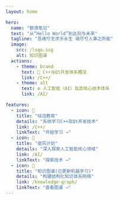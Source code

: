```yaml
---
layout: home

hero:
  name: "额滴笔记"
  text: "从“Hello World”到此刻与未来"
  tagline: "吾魂兮无求乎永生 竭尽兮人事之所能"
  image:
    src: /logo.svg
    alt: 知识图谱
  actions:
    - theme: brand
      text: 📝 C++与Qt开发体系概览
      link: /C++/
    - theme: alt
      text: ⚙️ 人工智能（AI）及其核心技术体系
      link: /AI/

features:
  - icon: 🧠
    title: "咕泡教育"
    details: "系统学习C++及Qt开发技术"
    link: /C++/
    linkText: "开始学习 →"
  - icon: 🚀
    title: "驱风计划"
    details: "深入探索人工智能核心领域"
    link: /AI/
    linkText: "探索技术 →"
  - icon: 🧩
    title: "知识图谱(已更新机器学习)"
    details: "构建结构化知识体系网络"
    link: /knowledge-graph/
    linkText: "查看图谱 →"
---
```


<IntegrationSection />

<style>
.custom-hero-title {
  background: linear-gradient(120deg, 
    var(--vp-c-brand) 0%, 
    var(--vp-c-brand-light) 30%,
    var(--vp-c-brand) 70%,
    var(--vp-c-brand-darker) 100%
  );
  -webkit-background-clip: text;
  background-clip: text;
  -webkit-text-fill-color: transparent;
  font-size: 3.5rem !important;
  font-weight: 900;
  letter-spacing: -0.5px;
  text-shadow: 0 2px 10px rgba(100, 108, 255, 0.2);
  animation: name-gradient 8s ease infinite;
  background-size: 300% 300%;
  display: block !important;
  margin-bottom: 1rem;
}

@keyframes name-gradient {
  0% { background-position: 0% 50%; }
  50% { background-position: 100% 50%; }
  100% { background-position: 0% 50%; }
}

/* ========== 优化后的光晕效果 ========== */
.VPHero .image-container {
  position: relative;
  display: inline-block;
}

.VPHero .image {
  position: relative;
  z-index: 2;
  transition: transform 0.5s ease;
}

.VPHero .image:hover {
  transform: scale(1.03);
}

/* SVG 线条颜色修改 */
.VPHero .image img {
  /* 将黑色线条改为品牌色 */
  filter: 
    brightness(0) 
    invert(0.15) 
    sepia(1) 
    saturate(3000%) 
    hue-rotate(240deg) 
    brightness(0.9) 
    contrast(1.1);
  transition: filter 0.5s ease;
}

.VPHero .image:hover img {
  /* 悬停时增加饱和度 */
  filter: 
    brightness(0) 
    invert(0.1) 
    sepia(1) 
    saturate(4000%) 
    hue-rotate(240deg) 
    brightness(1) 
    contrast(1.2);
}

/* 更小更精致的光晕效果 */
.VPHero .image-container::before {
  content: '';
  position: absolute;
  top: 50%;
  left: 50%;
  transform: translate(-50%, -50%);
  width: 110%; /* 进一步缩小光晕尺寸 */
  height: 110%; /* 进一步缩小光晕尺寸 */
  background: radial-gradient(
    circle at center,
    rgba(255, 255, 255, 0.5) 0%, /* 降低不透明度 */
    rgba(255, 255, 255, 0.3) 30%, /* 更快过渡到透明 */
    rgba(255, 255, 255, 0.1) 50%,
    transparent 70% /* 更早过渡到完全透明 */
  );
  border-radius: 50%;
  z-index: 1;
  animation: subtle-glow 4s ease-in-out infinite;
  opacity: 0.5; /* 降低基础不透明度 */
}

/* 更微妙的动画 */
@keyframes subtle-glow {
  0% {
    opacity: 0.4;
    transform: translate(-50%, -50%) scale(1);
  }
  50% {
    opacity: 0.6; /* 更小的不透明度变化 */
    transform: translate(-50%, -50%) scale(1.02); /* 更小的缩放变化 */
  }
  100% {
    opacity: 0.4;
    transform: translate(-50%, -50%) scale(1);
  }
}

/* 添加微弱的品牌色光晕 */
.VPHero .image-container::after {
  content: '';
  position: absolute;
  top: 50%;
  left: 50%;
  transform: translate(-50%, -50%);
  width: 105%;
  height: 105%;
  background: radial-gradient(
    circle at center,
    rgba(79, 70, 229, 0.15) 0%,
    rgba(79, 70, 229, 0.05) 40%,
    transparent 70%
  );
  border-radius: 50%;
  z-index: 1;
  opacity: 0.3;
}

/* 响应式调整 */
@media (max-width: 768px) {
  .VPHero .image-container::before {
    width: 105%;
    height: 105%;
  }
  
  .VPHero .image-container::after {
    width: 100%;
    height: 100%;
  }
  
  .VPHero .image img {
    filter: 
      brightness(0) 
      invert(0.15) 
      sepia(1) 
      saturate(2500%) 
      hue-rotate(240deg) 
      brightness(0.95) 
      contrast(1.05);
  }
}
</style>

<!-- 自定义标题 -->
<div class="custom-hero-title"></div>

<script setup>
import { onMounted } from 'vue'

onMounted(() => {
  const taglines = [
    "代码是写给人看的，只是顺便让机器能运行",
    "Stay hungry, stay foolish",
    "求知若饥，虚心若愚",
    "技术是解决问题的艺术",
    "吾魂兮无求乎永生 竭尽兮人事之所能"
  ]
  
  let current = 0
  const el = document.querySelector('.VPHero .tagline')
  
  const changeTagline = () => {
    current = (current + 1) % taglines.length
    el.style.opacity = 0
    setTimeout(() => {
      el.textContent = taglines[current]
      el.style.opacity = 1
    }, 500)
  }
  
  changeTagline()
  setInterval(changeTagline, 5000)
  
  // 添加功能卡片的粒子效果
  const features = document.querySelectorAll('.VPFeature')
  
  features.forEach(feature => {
    const particlesContainer = document.createElement('div')
    particlesContainer.className = 'particles'
    feature.appendChild(particlesContainer)
    
    // 创建粒子
    for (let i = 0; i < 15; i++) {
      const particle = document.createElement('div')
      particle.className = 'particle'
      
      // 随机位置和大小
      const size = Math.random() * 10 + 5
      particle.style.width = `${size}px`
      particle.style.height = `${size}px`
      particle.style.left = `${Math.random() * 100}%`
      particle.style.top = `${Math.random() * 100}%`
      
      // 随机颜色
      const hue = 240 + Math.random() * 60
      particle.style.background = `hsla(${hue}, 80%, 70%, ${0.2 + Math.random() * 0.3})`
      
      // 随机动画延迟
      particle.style.animationDelay = `${Math.random() * 5}s`
      particle.style.animationDuration = `${10 + Math.random() * 20}s`
      
      particlesContainer.appendChild(particle)
    }
  })
})
</script>

<RecentPosts :posts="[
  { title: '持续更新AI（驱风计划）', date: '2025-2026', link: '/AI' },
  { title: '更新了build,开始C++ ONNX推理的学习', date: '2025-10-3', link: '/build' }，
  { title: '填充知识图谱', date: '2025-8-23', link: '/knowledge-graph' },
  { title: '更新驱风计划导学', date: '2025-8-6', link: '/AI/0.课程基础知识' },
  { title: '更新C++第三阶段实战', date: '2025-8-6', link: '/C++/3.C++进阶课程/第6节实战' },
  { title: '更新C++线程池项目', date: '2025-8-6', link: '/C++/3.C++进阶课程/第6节实战/PTP项目' }
]"/>